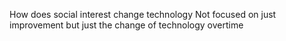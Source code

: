 How does social interest change technology
Not focused on just improvement but just the change of technology overtime 